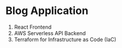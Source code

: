 # Blog Application

1. React Frontend
2. AWS Serverless API Backend
3. Terraform for Infrastructure as Code (IaC)
